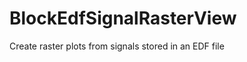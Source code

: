 BlockEdfSignalRasterView
========================

Create raster plots from signals stored in an EDF file
